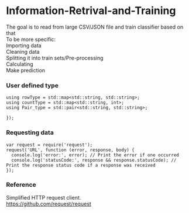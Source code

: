 # Information-Retrival-and-Training
The goal is to read from large CSV/JSON file and train classifier based on that
<br>To be more specific:
<br>Importing data
<br>Cleaning data
<br>Splitting it into train sets/Pre-processing
<br>Calculating 
<br>Make prediction

### User defined type
```
using rowType = std::map<std::string, std::string>;
using countType = std::map<std::string, int>;
using Pair_type = std::pair<std::string, std::string>;

});
```
### Requesting data
```
var request = require('request');
request('URL', function (error, response, body) {
  console.log('error:', error); // Print the error if one occurred
  console.log('statusCode:', response && response.statusCode); // Print the response status code if a response was received
});
```


### Reference
Simplified HTTP request client.
<br> https://github.com/request/request
